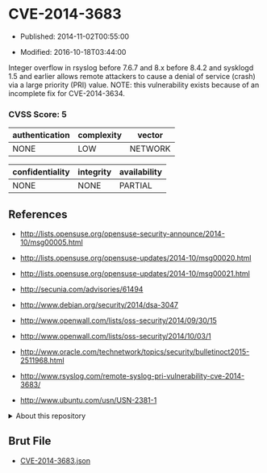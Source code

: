 # CVE-2014-3683

- Published: 2014-11-02T00:55:00

- Modified: 2016-10-18T03:44:00

Integer overflow in rsyslog before 7.6.7 and 8.x before 8.4.2 and sysklogd 1.5 and earlier allows remote attackers to cause a denial of service (crash) via a large priority (PRI) value.  NOTE: this vulnerability exists because of an incomplete fix for CVE-2014-3634.

### CVSS Score: **5**

| authentication | complexity | vector |
| --- | --- | --- |
| NONE | LOW | NETWORK |

| confidentiality | integrity | availability |
| --- | --- | --- |
| NONE | NONE | PARTIAL |

## References

* http://lists.opensuse.org/opensuse-security-announce/2014-10/msg00005.html

* http://lists.opensuse.org/opensuse-updates/2014-10/msg00020.html

* http://lists.opensuse.org/opensuse-updates/2014-10/msg00021.html

* http://secunia.com/advisories/61494

* http://www.debian.org/security/2014/dsa-3047

* http://www.openwall.com/lists/oss-security/2014/09/30/15

* http://www.openwall.com/lists/oss-security/2014/10/03/1

* http://www.oracle.com/technetwork/topics/security/bulletinoct2015-2511968.html

* http://www.rsyslog.com/remote-syslog-pri-vulnerability-cve-2014-3683/

* http://www.ubuntu.com/usn/USN-2381-1

<details>
<summary>About this repository</summary> 

  This repository is part of the project [Live Hack CVE](https://github.com/Live-Hack-CVE). Main website can be found [www.live-hack.org](https://www.live-hack.org) 
  
  Made by [Sn0wAlice](https://github.com/Sn0wAlice) for the people that care about security and need to have a feed of the latest CVEs. Hope you enjoy it, don't forget to star the repo and follow me on [Twitter](https://twitter.com/Sn0wAlice) and [Github](https://github.com/Sn0wAlice). And that is my [personnal website](https://www.alice-snow.me/)

  - [Home Page](https://github.com/Live-Hack-CVE)
  - [Framework](https://github.com/Live-Hack-CVE/cve-framework)
  - [CVE database](https://github.com/Live-Hack-CVE/full_database)
  - [Changelog](https://github.com/Live-Hack-CVE/Changelog)
</details>

## Brut File

* [CVE-2014-3683.json](https://raw.githubusercontent.com/Live-Hack-CVE/full_database/main/cves/2014/CVE-2014-3683.json)

